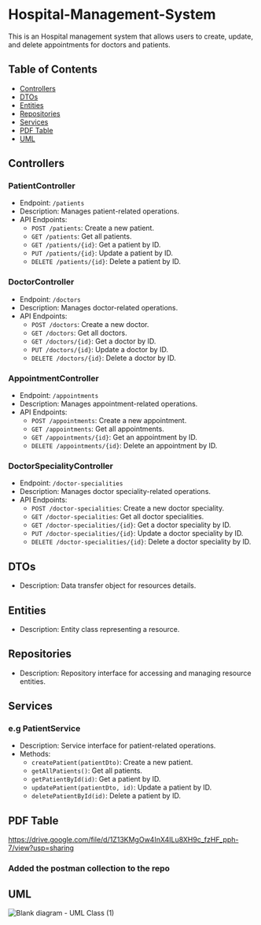 # Hospital-Management-System

This is an Hospital management system that allows users to create, update, and delete appointments for doctors and patients.

## Table of Contents

- [Controllers](#controllers)
- [DTOs](#dtos)
- [Entities](#entities)
- [Repositories](#repositories)
- [Services](#services)
- [PDF Table](#PDF)
- [UML](#UML)

## Controllers

### PatientController

- Endpoint: `/patients`
- Description: Manages patient-related operations.
- API Endpoints:
  - `POST /patients`: Create a new patient.
  - `GET /patients`: Get all patients.
  - `GET /patients/{id}`: Get a patient by ID.
  - `PUT /patients/{id}`: Update a patient by ID.
  - `DELETE /patients/{id}`: Delete a patient by ID.

### DoctorController

- Endpoint: `/doctors`
- Description: Manages doctor-related operations.
- API Endpoints:
  - `POST /doctors`: Create a new doctor.
  - `GET /doctors`: Get all doctors.
  - `GET /doctors/{id}`: Get a doctor by ID.
  - `PUT /doctors/{id}`: Update a doctor by ID.
  - `DELETE /doctors/{id}`: Delete a doctor by ID.

### AppointmentController

- Endpoint: `/appointments`
- Description: Manages appointment-related operations.
- API Endpoints:
  - `POST /appointments`: Create a new appointment.
  - `GET /appointments`: Get all appointments.
  - `GET /appointments/{id}`: Get an appointment by ID.
  - `DELETE /appointments/{id}`: Delete an appointment by ID.

### DoctorSpecialityController

- Endpoint: `/doctor-specialities`
- Description: Manages doctor speciality-related operations.
- API Endpoints:
  - `POST /doctor-specialities`: Create a new doctor speciality.
  - `GET /doctor-specialities`: Get all doctor specialities.
  - `GET /doctor-specialities/{id}`: Get a doctor speciality by ID.
  - `PUT /doctor-specialities/{id}`: Update a doctor speciality by ID.
  - `DELETE /doctor-specialities/{id}`: Delete a doctor speciality by ID.

## DTOs

- Description: Data transfer object for resources details.

## Entities

- Description: Entity class representing a resource.

## Repositories

- Description: Repository interface for accessing and managing resource entities.

## Services

###  e.g PatientService

- Description: Service interface for patient-related operations.
- Methods:
  - `createPatient(patientDto)`: Create a new patient.
  - `getAllPatients()`: Get all patients.
  - `getPatientById(id)`: Get a patient by ID.
  - `updatePatient(patientDto, id)`: Update a patient by ID.
  - `deletePatientById(id)`: Delete a patient by ID.

## PDF Table 
https://drive.google.com/file/d/1Z13KMgOw4InX4ILu8XH9c_fzHF_pph-7/view?usp=sharing

### Added the postman collection to the repo 

## UML

![Blank diagram - UML Class (1)](https://github.com/EmanMofeed/Hospital-Management-System/assets/86316644/d8bc3516-4020-4a93-aa4d-6e0c63b77848)
